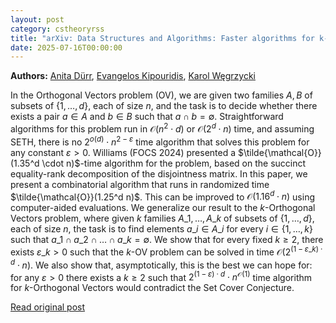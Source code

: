 ```yaml
---
layout: post
category: cstheoryrss
title: "arXiv: Data Structures and Algorithms: Faster algorithms for k-Orthogonal Vectors in low dimension"
date: 2025-07-16T00:00:00
---
```


**Authors:** [Anita Dürr](https://dblp.uni-trier.de/search?q=Anita+D%C3%BCrr), [Evangelos Kipouridis](https://dblp.uni-trier.de/search?q=Evangelos+Kipouridis), [Karol Węgrzycki](https://dblp.uni-trier.de/search?q=Karol+W%C4%99grzycki)

In the Orthogonal Vectors problem (OV), we are given two families $A, B$ of
subsets of $\{1,\ldots,d\}$, each of size $n$, and the task is to decide
whether there exists a pair $a \in A$ and $b \in B$ such that $a \cap b =
\emptyset$. Straightforward algorithms for this problem run in $\mathcal{O}(n^2
\cdot d)$ or $\mathcal{O}(2^d \cdot n)$ time, and assuming SETH, there is no
$2^{o(d)}\cdot n^{2-\varepsilon}$ time algorithm that solves this problem for
any constant $\varepsilon > 0$.
Williams (FOCS 2024) presented a $\tilde{\mathcal{O}}(1.35^d \cdot n)$-time
algorithm for the problem, based on the succinct equality-rank decomposition of
the disjointness matrix. In this paper, we present a combinatorial algorithm
that runs in randomized time $\tilde{\mathcal{O}}(1.25^d n)$. This can be
improved to $\mathcal{O}(1.16^d \cdot n)$ using computer-aided evaluations.
We generalize our result to the $k$-Orthogonal Vectors problem, where given
$k$ families $A\_1,\ldots,A\_k$ of subsets of $\{1,\ldots,d\}$, each of size $n$,
the task is to find elements $a\_i \in A\_i$ for every $i \in \{1,\ldots,k\}$
such that $a\_1 \cap a\_2 \cap \ldots \cap a\_k = \emptyset$. We show that for
every fixed $k \ge 2$, there exists $\varepsilon\_k > 0$ such that the $k$-OV
problem can be solved in time $\mathcal{O}(2^{(1 - \varepsilon\_k)\cdot d}\cdot
n)$. We also show that, asymptotically, this is the best we can hope for: for
any $\varepsilon > 0$ there exists a $k \ge 2$ such that $2^{(1 -
\varepsilon)\cdot d} \cdot n^{\mathcal{O}(1)}$ time algorithm for
$k$-Orthogonal Vectors would contradict the Set Cover Conjecture.

[Read original post](http://arxiv.org/abs/2507.11098v1)
